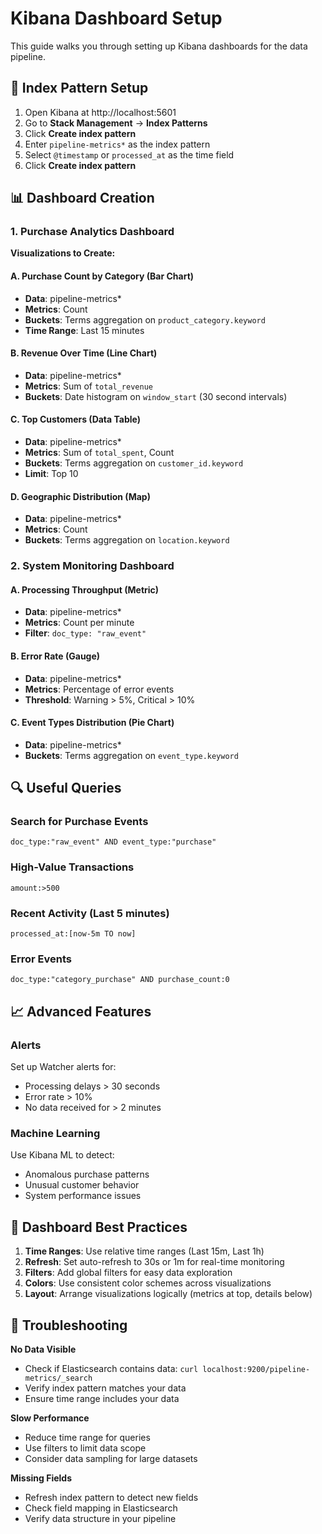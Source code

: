 # Kibana Dashboard Setup

This guide walks you through setting up Kibana dashboards for the data pipeline.

## 🎯 Index Pattern Setup

1. Open Kibana at http://localhost:5601
2. Go to **Stack Management** → **Index Patterns**
3. Click **Create index pattern**
4. Enter `pipeline-metrics*` as the index pattern
5. Select `@timestamp` or `processed_at` as the time field
6. Click **Create index pattern**

## 📊 Dashboard Creation

### 1. Purchase Analytics Dashboard

**Visualizations to Create:**

#### A. Purchase Count by Category (Bar Chart)
- **Data**: pipeline-metrics*
- **Metrics**: Count
- **Buckets**: Terms aggregation on `product_category.keyword`
- **Time Range**: Last 15 minutes

#### B. Revenue Over Time (Line Chart)
- **Data**: pipeline-metrics*
- **Metrics**: Sum of `total_revenue`
- **Buckets**: Date histogram on `window_start` (30 second intervals)

#### C. Top Customers (Data Table)
- **Data**: pipeline-metrics*
- **Metrics**: Sum of `total_spent`, Count
- **Buckets**: Terms aggregation on `customer_id.keyword`
- **Limit**: Top 10

#### D. Geographic Distribution (Map)
- **Data**: pipeline-metrics*
- **Metrics**: Count
- **Buckets**: Terms aggregation on `location.keyword`

### 2. System Monitoring Dashboard

#### A. Processing Throughput (Metric)
- **Data**: pipeline-metrics*
- **Metrics**: Count per minute
- **Filter**: `doc_type: "raw_event"`

#### B. Error Rate (Gauge)
- **Data**: pipeline-metrics*
- **Metrics**: Percentage of error events
- **Threshold**: Warning > 5%, Critical > 10%

#### C. Event Types Distribution (Pie Chart)
- **Data**: pipeline-metrics*
- **Buckets**: Terms aggregation on `event_type.keyword`

## 🔍 Useful Queries

### Search for Purchase Events
```
doc_type:"raw_event" AND event_type:"purchase"
```

### High-Value Transactions
```
amount:>500
```

### Recent Activity (Last 5 minutes)
```
processed_at:[now-5m TO now]
```

### Error Events
```
doc_type:"category_purchase" AND purchase_count:0
```

## 📈 Advanced Features

### Alerts
Set up Watcher alerts for:
- Processing delays > 30 seconds
- Error rate > 10%
- No data received for > 2 minutes

### Machine Learning
Use Kibana ML to detect:
- Anomalous purchase patterns
- Unusual customer behavior
- System performance issues

## 🎨 Dashboard Best Practices

1. **Time Ranges**: Use relative time ranges (Last 15m, Last 1h)
2. **Refresh**: Set auto-refresh to 30s or 1m for real-time monitoring
3. **Filters**: Add global filters for easy data exploration
4. **Colors**: Use consistent color schemes across visualizations
5. **Layout**: Arrange visualizations logically (metrics at top, details below)

## 🔧 Troubleshooting

**No Data Visible**
- Check if Elasticsearch contains data: `curl localhost:9200/pipeline-metrics/_search`
- Verify index pattern matches your data
- Ensure time range includes your data

**Slow Performance**
- Reduce time range for queries
- Use filters to limit data scope
- Consider data sampling for large datasets

**Missing Fields**
- Refresh index pattern to detect new fields
- Check field mapping in Elasticsearch
- Verify data structure in your pipeline